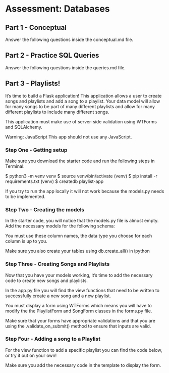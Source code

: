 # Assessment: Databases

## Part 1 - Conceptual

Answer the following questions inside the conceptual.md file.

## Part 2 - Practice SQL Queries

Answer the following questions inside the queries.md file.

## Part 3 - Playlists!

It’s time to build a Flask application! This application allows a user to create songs and playlists and add a song to a playlist. Your data model will allow for many songs to be part of many different playlists and allow for many different playlists to include many different songs.

This application must make use of server-side validation using WTForms and SQLAlchemy.

Warning: JavaScript
This app should not use any JavaScript.

### Step One - Getting setup

Make sure you download the starter code and run the following steps in Terminal:

$ python3 -m venv venv
$ source venv/bin/activate
(venv) $ pip install -r requirements.txt
(venv) $ createdb playlist-app

If you try to run the app locally it will not work because the models.py needs to be implemented.

### Step Two - Creating the models

In the starter code, you will notice that the models.py file is almost empty. Add the necessary models for the following schema:

You must use these column names, the data type you choose for each column is up to you.

Make sure you also create your tables using db.create_all() in ipython

### Step Three - Creating Songs and Playlists

Now that you have your models working, it’s time to add the necessary code to create new songs and playlists.

In the app.py file you will find the view functions that need to be written to successfully create a new song and a new playlist.

You must display a form using WTForms which means you will have to modify the the PlaylistForm and SongForm classes in the forms.py file.

Make sure that your forms have appropriate validations and that you are using the .validate_on_submit() method to ensure that inputs are valid.

### Step Four - Adding a song to a Playlist

For the view function to add a specific playlist you can find the code below, or try it out on your own!

Make sure you add the necessary code in the template to display the form.
